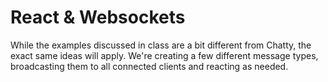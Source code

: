 # React & Websockets

While the examples discussed in class are a bit different from Chatty, the exact same ideas will apply. We're creating a few different message types, broadcasting them to all connected clients and reacting as needed.

